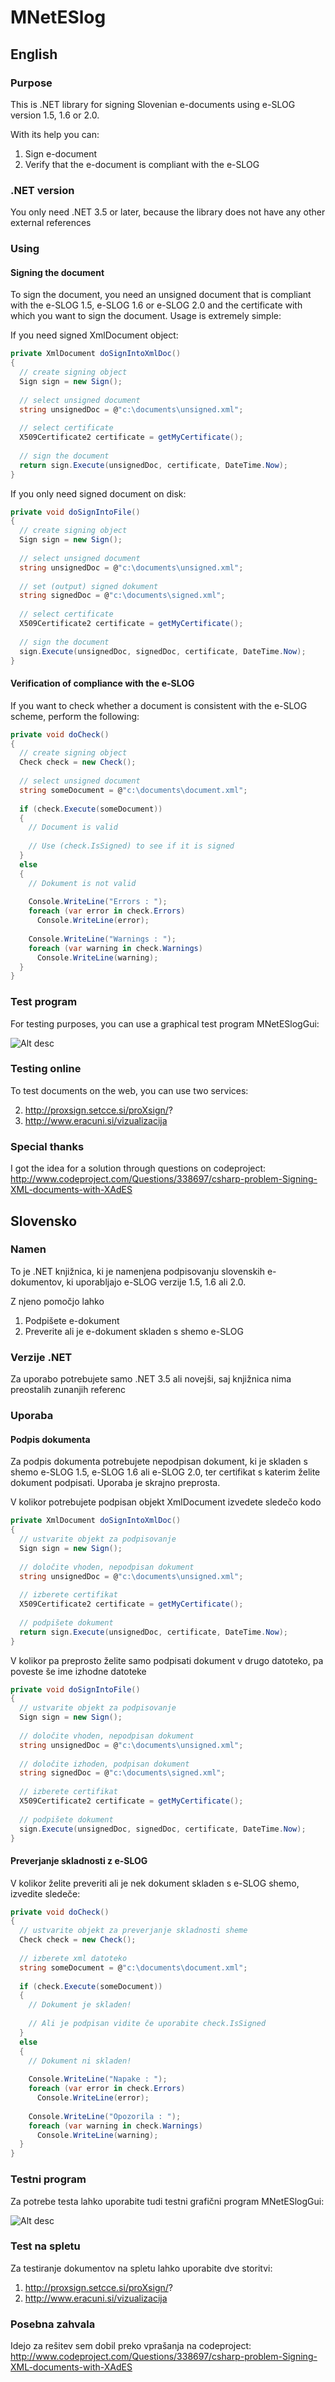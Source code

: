 # MNetESlog

## English 

### Purpose

This is .NET library for signing Slovenian e-documents using e-SLOG version 1.5, 1.6 or 2.0.

With its help you can:

1. Sign e-document
2. Verify that the e-document is compliant with the e-SLOG

### .NET version

You only need .NET 3.5 or later, because the library does not have any other external references

### Using

#### Signing the document

To sign the document, you need an unsigned document that is compliant with the e-SLOG 1.5, e-SLOG 1.6 or e-SLOG 2.0 and the certificate with which you want to sign the document. Usage is extremely simple:

If you need signed XmlDocument object:

```C#
private XmlDocument doSignIntoXmlDoc()
{
  // create signing object
  Sign sign = new Sign();
 
  // select unsigned document
  string unsignedDoc = @"c:\documents\unsigned.xml";
 
  // select certificate
  X509Certificate2 certificate = getMyCertificate();
 
  // sign the document
  return sign.Execute(unsignedDoc, certificate, DateTime.Now);
}
```

If you only need signed document on disk:

```C#
private void doSignIntoFile()
{
  // create signing object
  Sign sign = new Sign();
 
  // select unsigned document
  string unsignedDoc = @"c:\documents\unsigned.xml";
 
  // set (output) signed dokument
  string signedDoc = @"c:\documents\signed.xml";
 
  // select certificate
  X509Certificate2 certificate = getMyCertificate();
 
  // sign the document
  sign.Execute(unsignedDoc, signedDoc, certificate, DateTime.Now);
}
```

#### Verification of compliance with the e-SLOG

If you want to check whether a document is consistent with the e-SLOG scheme, perform the following:

```C#
private void doCheck()
{
  // create signing object
  Check check = new Check();
 
  // select unsigned document
  string someDocument = @"c:\documents\document.xml";
 
  if (check.Execute(someDocument))
  {
    // Document is valid
 
    // Use (check.IsSigned) to see if it is signed
  }
  else
  {
    // Dokument is not valid
 
    Console.WriteLine("Errors : ");
    foreach (var error in check.Errors)
      Console.WriteLine(error);
 
    Console.WriteLine("Warnings : ");
    foreach (var warning in check.Warnings)
      Console.WriteLine(warning);
  }
}
```

### Test program

For testing purposes, you can use a graphical test program MNetESlogGui:

![Alt desc](https://raw.githubusercontent.com/MPrtenjak/MNetESlog/master/gui.png)

### Testing online

To test documents on the web, you can use two services:

2.	http://proxsign.setcce.si/proXsign/?
3.	http://www.eracuni.si/vizualizacija

### Special thanks

I got the idea for a solution through questions on codeproject: http://www.codeproject.com/Questions/338697/csharp-problem-Signing-XML-documents-with-XAdES

## Slovensko

### Namen

To je .NET knjižnica, ki je namenjena podpisovanju slovenskih e-dokumentov, ki uporabljajo e-SLOG verzije 1.5, 1.6 ali 2.0.

Z njeno pomočjo lahko

1.	Podpišete e-dokument
2.	Preverite ali je e-dokument skladen s shemo e-SLOG

### Verzije .NET

Za uporabo potrebujete samo .NET 3.5 ali novejši, saj knjižnica nima preostalih zunanjih referenc

### Uporaba

#### Podpis dokumenta

Za podpis dokumenta potrebujete nepodpisan dokument, ki je skladen s shemo e-SLOG 1.5, e-SLOG 1.6 ali e-SLOG 2.0, ter certifikat s katerim želite dokument podpisati. Uporaba je skrajno preprosta.

V kolikor potrebujete podpisan objekt XmlDocument izvedete sledečo kodo

```C#
private XmlDocument doSignIntoXmlDoc()
{
  // ustvarite objekt za podpisovanje
  Sign sign = new Sign();
 
  // določite vhoden, nepodpisan dokument
  string unsignedDoc = @"c:\documents\unsigned.xml";
 
  // izberete certifikat
  X509Certificate2 certificate = getMyCertificate();
 
  // podpišete dokument
  return sign.Execute(unsignedDoc, certificate, DateTime.Now);
}
```

V kolikor pa preprosto želite samo podpisati dokument v drugo datoteko, pa poveste še ime izhodne datoteke

```C#
private void doSignIntoFile()
{
  // ustvarite objekt za podpisovanje
  Sign sign = new Sign();
 
  // določite vhoden, nepodpisan dokument
  string unsignedDoc = @"c:\documents\unsigned.xml";
 
  // določite izhoden, podpisan dokument
  string signedDoc = @"c:\documents\signed.xml";
 
  // izberete certifikat
  X509Certificate2 certificate = getMyCertificate();
 
  // podpišete dokument
  sign.Execute(unsignedDoc, signedDoc, certificate, DateTime.Now);
}
```

#### Preverjanje skladnosti z e-SLOG

V kolikor želite preveriti ali je nek dokument skladen s e-SLOG shemo, izvedite sledeče:

```C#
private void doCheck()
{
  // ustvarite objekt za preverjanje skladnosti sheme
  Check check = new Check();
 
  // izberete xml datoteko
  string someDocument = @"c:\documents\document.xml";
 
  if (check.Execute(someDocument))
  {
    // Dokument je skladen! 
 
    // Ali je podpisan vidite če uporabite check.IsSigned
  }
  else
  {
    // Dokument ni skladen!
 
    Console.WriteLine("Napake : ");
    foreach (var error in check.Errors)
      Console.WriteLine(error);
 
    Console.WriteLine("Opozorila : ");
    foreach (var warning in check.Warnings)
      Console.WriteLine(warning);
  }
}
```

### Testni program

Za potrebe testa lahko uporabite tudi testni grafični program MNetESlogGui:
 
![Alt desc](https://raw.githubusercontent.com/MPrtenjak/MNetESlog/master/gui.png)

### Test na spletu

Za testiranje dokumentov na spletu lahko uporabite dve storitvi:

1.	http://proxsign.setcce.si/proXsign/?
2.	http://www.eracuni.si/vizualizacija

### Posebna zahvala

Idejo za rešitev sem dobil preko vprašanja na codeproject: http://www.codeproject.com/Questions/338697/csharp-problem-Signing-XML-documents-with-XAdES
